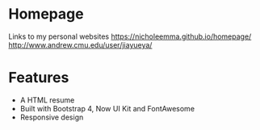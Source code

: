 # Homepage
Links to my personal websites
https://nicholeemma.github.io/homepage/
http://www.andrew.cmu.edu/user/jiayueya/

# Features
 - A HTML resume 
 - Built with Bootstrap 4, Now UI Kit and FontAwesome
 - Responsive design 
